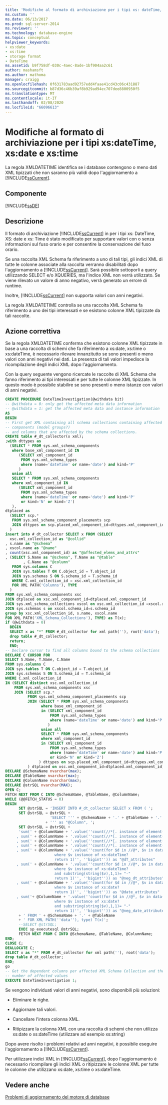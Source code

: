 ```yaml
---
title: 'Modifiche al formato di archiviazione per i tipi xs: dateTime, XS: date e xs: Time | Microsoft Docs'
ms.custom: ''
ms.date: 06/13/2017
ms.prod: sql-server-2014
ms.reviewer: ''
ms.technology: database-engine
ms.topic: conceptual
helpviewer_keywords:
- xs:date
- xs:time
- storage format
- DateTime
ms.assetid: b9f758df-030c-4aec-8ade-1bf904aa2c61
author: mashamsft
ms.author: mathoma
manager: craigg
ms.openlocfilehash: 0f631783aad92757edd4faae41cd43c06c431887
ms.sourcegitcommit: b87d36c46b39af8b929ad94ec707dee8800950f5
ms.translationtype: MT
ms.contentlocale: it-IT
ms.lasthandoff: 02/08/2020
ms.locfileid: "66096613"
---
```

# <a name="changes-to-the-storage-format-for-types-xsdatetime-xsdate-and-xstime"></a>Modifiche al formato di archiviazione per i tipi xs:dateTime, xs:date e xs:time
  La regola XMLDATETIME identifica se i database contengono o meno dati XML tipizzati che non saranno più validi dopo l'aggiornamento a [!INCLUDE[ssCurrent](../../includes/sscurrent-md.md)].  
  
## <a name="component"></a>Componente  
 [!INCLUDE[ssDE](../../includes/ssde-md.md)]  
  
## <a name="description"></a>Descrizione  
 Il formato di archiviazione [!INCLUDE[ssCurrent](../../includes/sscurrent-md.md)] in per i tipi xs: DateTime, XS: date e xs: Time è stato modificato per supportare valori con o senza informazioni sul fuso orario e per consentire la conservazione del fuso orario.  
  
 Se una raccolta XML Schema fa riferimento a uno di tali tipi, gli indici XML di tutte le colonne associate alla raccolta verranno disabilitati dopo l'aggiornamento a [!INCLUDE[ssCurrent](../../includes/sscurrent-md.md)]. Sarà possibile sottoporli a query utilizzando SELECT e/o XQUERIES, ma l'indice XML non verrà utilizzato. Se viene rilevato un valore di anno negativo, verrà generato un errore di runtime.  
  
 Inoltre, [!INCLUDE[ssCurrent](../../includes/sscurrent-md.md)] non supporta valori con anni negativi.  
  
 La regola XMLDATETIME controlla se una raccolta XML Schema fa riferimento a uno dei tipi interessati e se esistono colonne XML tipizzate da tali raccolte.  
  
## <a name="corrective-action"></a>Azione correttiva  
 Se la regola XMLDATETIME conferma che esistono colonne XML tipizzate in base a una raccolta di schemi che fa riferimento a xs:date, xs:time o xs:dateTime, è necessario rilevare innanzitutto se sono presenti o meno valori con anni negativi nei dati. La presenza di tali valori impedisce la ricompilazione degli indici XML dopo l'aggiornamento.  
  
 Con la query seguente vengono ricercate le raccolte di XML Schema che fanno riferimento ai tipi interessati e per tutte le colonne XML tipizzate. In questo modo è possibile stabilire se sono presenti o meno istanze con valori di anni negativi.  
  
```sql
CREATE PROCEDURE DateTimeInvestigation(@withdata bit)  
-- @withdata = 0: only get the affected meta data information  
-- @withdata = 1: get the affected meta data and instance information  
AS  
BEGIN  
-- First get XML containing all schema collections containing affected element and attributes  
-- components (model groups?)   
-- and columns that are affected by the schema collections.   
CREATE table #_dt_collector(x xml);   
;with dttypes as  
  (SELECT * FROM sys.xml_schema_components   
   where base_xml_component_id IN   
      (SELECT xml_component_id   
       FROM sys.xml_schema_types   
       where (name='dateTime' or name='date') and kind='P'  
      )   
   union all  
   SELECT * FROM sys.xml_schema_components  
   where xml_component_id IN   
      (SELECT xml_component_id   
       FROM sys.xml_schema_types   
       where (name='dateTime' or name='date') and kind='P'  
       or kind='N' or kind='Z')   
   ),   
dtplaced as  
  (SELECT scp.*   
   FROM sys.xml_schema_component_placements scp   
   JOIN dttypes on scp.placed_xml_component_id=dttypes.xml_component_id  
  )   
insert into #_dt_collector SELECT x FROM (SELECT  
  xsc.xml_collection_id as "@collid"  
, s.name as "@schema"  
, xscol.name as "@name"  
, count(xsc.xml_component_id) as "@affected_elems_and_attrs"  
, (SELECT S.Name as "@schema", T.Name as "@table"  
        , C.Name as "@column"   
   FROM sys.columns C   
   JOIN sys.tables T ON C.object_id = T.object_id  
   JOIN sys.schemas S ON S.schema_id = T.schema_id  
   WHERE C.xml_collection_id = xsc.xml_collection_id  
   FOR XML PATH('Columns'), TYPE  
  )   
FROM sys.xml_schema_components xsc  
JOIN dtplaced on xsc.xml_component_id=dtplaced.xml_component_id  
JOIN sys.xml_schema_collections xscol on xsc.xml_collection_id =xscol.xml_collection_id  
JOIN sys.schemas s on xscol.schema_id=s.schema_id  
group by xsc.xml_collection_id, s.name, xscol.name  
FOR XML PATH('XML_Schema_Collections'), TYPE) as T(x);   
if (@withdata = 0)    
  BEGIN  
  SELECT x as "*" FROM #_dt_collector for xml path(''), root('data');   
  drop table #_dt_collector;   
  return;   
  END;   
-- Declare cursor to find all columns bound to the schema collections  
DECLARE C CURSOR FOR  
SELECT S.Name, T.Name, C.Name   
FROM sys.columns C   
JOIN sys.tables T ON C.object_id = T.object_id  
JOIN sys.schemas S ON S.schema_id = T.schema_id  
WHERE C.xml_collection_id  
IN (SELECT distinct xsc.xml_collection_id  
    FROM sys.xml_schema_components xsc  
    JOIN (SELECT scp.*   
          FROM sys.xml_schema_component_placements scp   
          JOIN (SELECT * FROM sys.xml_schema_components   
                where base_xml_component_id    
                in (SELECT xml_component_id   
                    FROM sys.xml_schema_types   
                    where (name='dateTime' or name='date') and kind='P'  
                   )   
                union all  
                SELECT * FROM sys.xml_schema_components  
                where xml_component_id   
                in (SELECT xml_component_id   
                    FROM sys.xml_schema_types   
                    where (name='dateTime' or name='date') and kind='P'  
                    or kind='N' or kind='Z')   
               ) dttypes on scp.placed_xml_component_id=dttypes.xml_component_id  
          ) dtplaced on xsc.xml_component_id=dtplaced.xml_component_id);   
DECLARE @SchemaName nvarchar(max);   
DECLARE @TableName nvarchar(max);   
DECLARE @ColumnName nvarchar(max);   
DECLARE @strSQL nvarchar(MAX);   
OPEN C;   
FETCH NEXT FROM C INTO @SchemaName, @TableName, @ColumnName;   
WHILE (@@FETCH_STATUS = 0)   
BEGIN  
      SET @strSQL = 'INSERT INTO #_dt_collector SELECT x FROM ( ';   
      SET @strSQL = @strSQL +    
                    'SELECT ''' + @SchemaName + '.' + @TableName + '.' + @ColumnName   
                  + ''' as "@Column", ';   
      SET @strSQL = @strSQL +    
      'sum(' + @ColumnName + '.value(''count(//*[. instance of element(*,xs:dateTime?)])'', ''bigint'')) as "@dT_elements"  
     , sum(' + @ColumnName + '.value(''count(//*[. instance of element(*,xs:dateTime?)][substring(string(.),1,1) ="-"])'', ''bigint'')) as "@neg_dT_elements"  
     , sum(' + @ColumnName + '.value(''count(//*[. instance of element(*,xs:date?)])'', ''bigint'')) as "@date_elements"  
     , sum(' + @ColumnName + '.value(''count(//*[. instance of element(*,xs:date?)][substring(string(.),1,1) ="-"])'', ''bigint'')) as "@neg_date_elements"   
     , sum(' + @ColumnName + '.value(''count(for $d in //@*, $v in data($d)  
                      where $v instance of xs:dateTime?   
                      return 1)'', ''bigint'')) as "@dT_attributes"   
     , sum(' + @ColumnName + '.value(''count(for $d in //@*, $v in data($d)   
                      where $v instance of xs:dateTime?   
                      and substring(string($v),1,1)= "-"  
                      return 1)'', ''bigint'')) as "@neg_dt_attributes"  
     , sum(' + @ColumnName + '.value(''count(for $d in //@*, $v in data($d)   
                      where $v instance of xs:date?   
                      return 1)'', ''bigint'')) as "@date_attributes"   
     , sum('+ @ColumnName + '.value(''count(for $d in //@*, $v in data($d)   
                      where $v instance of xs:date?   
                      and substring(string($v),1,1)= "-"  
                      return 1)'', ''bigint'')) as "@neg_date_attributes"'  
      + ' FROM ' + @SchemaName + '.' + @TableName  
      + ' FOR XML PATH(''data''), type) T(x)';   
      --SELECT @strSQL;   
      EXEC sp_executesql @strSQL;   
      FETCH NEXT FROM C INTO @SchemaName, @TableName, @ColumnName;   
END;   
CLOSE C;   
DEALLOCATE C;   
SELECT x as "*" FROM #_dt_collector for xml path(''), root('data');   
drop table #_dt_collector;   
END;   
go  
-- Get the dependent columns per affected XML Schema Collection and the  
-- number of affected values  
EXECUTE DateTimeInvestigation 1;   
```  
  
 Se vengono individuati valori di anni negativi, sono disponibili più soluzioni:  
  
-   Eliminare le righe.  
  
-   Aggiornare tali valori.  
  
-   Cancellare l'intera colonna XML.  
  
-   Ritipizzare la colonna XML con una raccolta di schemi che non utilizza xs:date o xs:dateTime (utilizzare ad esempio xs:string)  
  
 Dopo avere risolto i problemi relativi ad anni negativi, è possibile eseguire l'aggiornamento a [!INCLUDE[ssCurrent](../../includes/sscurrent-md.md)].  
  
 Per utilizzare indici XML in [!INCLUDE[ssCurrent](../../includes/sscurrent-md.md)], dopo l'aggiornamento è necessario ricompilare gli indici XML o ritipizzare le colonne XML per tutte le colonne che utilizzano xs:date, xs:time o xs:dateTime.  
  
## <a name="see-also"></a>Vedere anche  
 [Problemi di aggiornamento del motore di database](../../../2014/sql-server/install/database-engine-upgrade-issues.md)  
  
  
